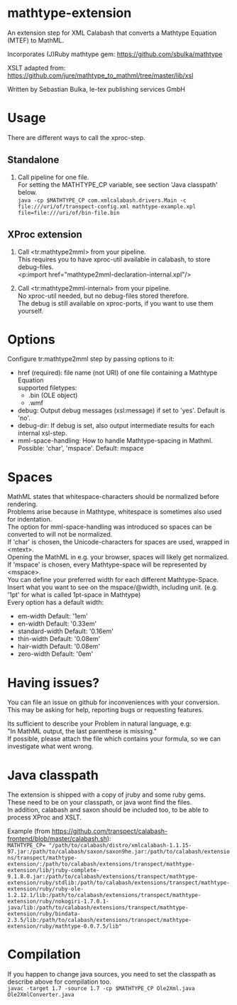 # mathtype-extension

An extension step for XML Calabash that converts a Mathtype Equation (MTEF) to MathML.

Incorporates (J)Ruby mathtype gem: https://github.com/sbulka/mathtype

XSLT adapted from: https://github.com/jure/mathtype_to_mathml/tree/master/lib/xsl

Written by Sebastian Bulka, le-tex publishing services GmbH

# Usage
  There are different ways to call the xproc-step.
## Standalone
1. Call pipeline for one file.  
   For setting the MATHTYPE_CP variable, see section 'Java classpath' below.  
	```java -cp $MATHTYPE_CP com.xmlcalabash.drivers.Main -c file:///uri/of/transpect-config.xml mathtype-example.xpl file=file:///uri/of/bin-file.bin```
	
## XProc extension
1. Call &lt;tr:mathtype2mml&gt; from your pipeline.  
	This requires you to have xproc-util available in calabash, to store debug-files.  
	<p:import href="mathtype2mml-declaration-internal.xpl"/>

2. Call &lt;tr:mathtype2mml-internal&gt; from your pipeline.  
	No xproc-util needed, but no debug-files stored therefore.  
	The debug is still available on xproc-ports, if you want to use them yourself.

# Options
Configure tr:mathtype2mml step by passing options to it:

 * href (required):      file name (not URI) of one file containing a Mathtype Equation  
   supported filetypes:  
   * .bin (OLE object)  
   * .wmf
 * debug:					 Output debug messages (xsl:message) if set to 'yes'. Default is 'no'.
 * debug-dir:				 If debug is set, also output intermediate results for each internal xsl-step.
 * mml-space-handling:	 How to handle Mathtype-spacing in Mathml. Possible: 'char', 'mspace'. Default: mspace  

 # Spaces
  MathML states that whitespace-characters should be normalized before rendering.  
  Problems arise because in Mathtype, whitespace is sometimes also used for indentation.  
  The option for mml-space-handling was introduced so spaces can be converted to will not be normalized.  
  If 'char' is chosen, the Unicode-characters for spaces are used, wrapped in &lt;mtext&gt;.  
  Opening the MathML in e.g. your browser, spaces will likely get normalized.
  If 'mspace' is chosen, every Mathtype-space will be represented by &lt;mspace&gt;.  
  You can define your preferred width for each different Mathtype-Space.  
  Insert what you want to see on the mspace/@width, including unit. (e.g. '1pt' for what is called 1pt-space in Mathtype)  
  Every option has a default width:
   * em-width	Default: '1em'
   * en-width	Default: '0.33em'
   * standard-width	Default: '0.16em'
   * thin-width	Default: '0.08em'
   * hair-width	Default: '0.08em'
   * zero-width	Default: '0em'

# Having issues?
You can file an issue on github for inconveniences with your conversion.  
This may be asking for help, reporting bugs or requesting features.

Its sufficient to describe your Problem in natural language, e.g:  
"In MathML output, the last parenthese is missing."  
If possible, please attach the file which contains your formula, so we can investigate what went wrong.  

# Java classpath
The extension is shipped with a copy of jruby and some ruby gems.  
These need to be on your classpath, or java wont find the files.  
In addition, calabash and saxon should be included too, to be able to process XProc and XSLT.

Example (from https://github.com/transpect/calabash-frontend/blob/master/calabash.sh):   
```MATHTYPE_CP= "/path/to/calabash/distro/xmlcalabash-1.1.15-97.jar:/path/to/calabash/saxon/saxon9he.jar:/path/to/calabash/extensions/transpect/mathtype-extension/:/path/to/calabash/extensions/transpect/mathtype-extension/lib/jruby-complete-9.1.8.0.jar:/path/to/calabash/extensions/transpect/mathtype-extension/ruby/stdlib:/path/to/calabash/extensions/transpect/mathtype-extension/ruby/ruby-ole-1.2.12.1/lib:/path/to/calabash/extensions/transpect/mathtype-extension/ruby/nokogiri-1.7.0.1-java/lib:/path/to/calabash/extensions/transpect/mathtype-extension/ruby/bindata-2.3.5/lib:/path/to/calabash/extensions/transpect/mathtype-extension/ruby/mathtype-0.0.7.5/lib"```


# Compilation

If you happen to change java sources, you need to set the classpath as describe above for compilation too.  
    ```javac -target 1.7 -source 1.7 -cp $MATHTYPE_CP Ole2Xml.java Ole2XmlConverter.java```

